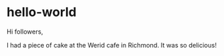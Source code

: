 # hello-world

Hi followers,

I had a piece of cake at the Werid cafe in Richmond. It was so delicious!

